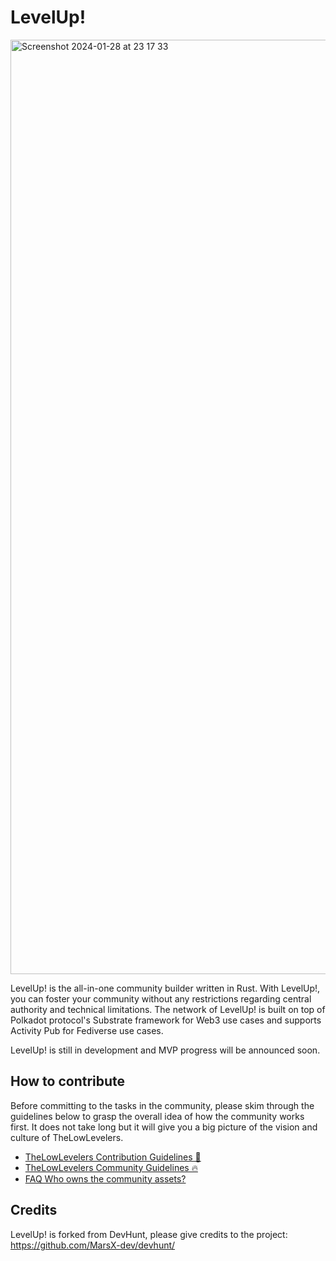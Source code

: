 # LevelUp!
<img width="1495" alt="Screenshot 2024-01-28 at 23 17 33" src="https://github.com/lowlevelers/levelup/assets/56880684/159c86fb-e157-40c5-aad4-88413d4601d3">

LevelUp! is the all-in-one community builder written in Rust. With LevelUp!, you can foster your community without any restrictions regarding central authority and technical limitations. The network of LevelUp! is built on top of Polkadot protocol's Substrate framework for Web3 use cases and supports Activity Pub for Fediverse use cases.

LevelUp! is still in development and MVP progress will be announced soon.

## How to contribute

Before committing to the tasks in the community, please skim through the guidelines below to grasp the overall idea of how the community works first. It does not take long but it will give you a big picture of the vision and culture of TheLowLevelers.

- [TheLowLevelers Contribution Guidelines 🤝](https://github.com/orgs/lowlevelers/discussions/8)
- [TheLowLevelers Community Guidelines 🔥](https://github.com/orgs/lowlevelers/discussions/3)
- [FAQ Who owns the community assets?](https://github.com/orgs/lowlevelers/discussions/9)

## Credits 
LevelUp! is forked from DevHunt, please give credits to the project: https://github.com/MarsX-dev/devhunt/
